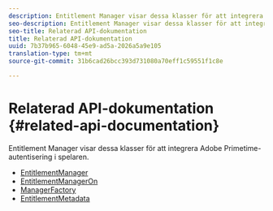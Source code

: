 ```yaml
---
description: Entitlement Manager visar dessa klasser för att integrera Adobe Primetime-autentisering i spelaren.
seo-description: Entitlement Manager visar dessa klasser för att integrera Adobe Primetime-autentisering i spelaren.
seo-title: Relaterad API-dokumentation
title: Relaterad API-dokumentation
uuid: 7b37b965-6048-45e9-ad5a-2026a5a9e105
translation-type: tm+mt
source-git-commit: 31b6cad26bcc393d731080a70eff1c59551f1c8e

---
```



# Relaterad API-dokumentation {#related-api-documentation}

Entitlement Manager visar dessa klasser för att integrera Adobe Primetime-autentisering i spelaren.
* [EntitlementManager](https://help.adobe.com/en_US/primetime/api/reference_implementation/android/javadoc/com/adobe/primetime/reference/manager/EntitlementManager.html)
* [EntitlementManagerOn](https://help.stage.adobe.com/en_US/primetime/api/reference_implementation/android/javadoc/com/adobe/primetime/reference/manager/EntitlementManagerOn.html)
* [ManagerFactory](https://help.adobe.com/en_US/primetime/api/reference_implementation/android/javadoc/com/adobe/primetime/reference/manager/ManagerFactory.html)
* [EntitlementMetadata](https://help.adobe.com/en_US/primetime/api/reference_implementation/android/javadoc/com/adobe/primetime/reference/entitlement/EntitlementMetadata.html)